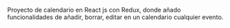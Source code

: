 Proyecto de calendario en React js con Redux, donde añado funcionalidades de añadir, borrar, editar en un calendario cualquier evento.

